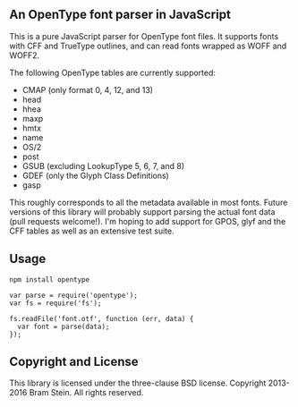 ## An OpenType font parser in JavaScript

This is a pure JavaScript parser for OpenType font files. It supports fonts with CFF and TrueType outlines, and can read fonts wrapped as WOFF and WOFF2.

The following OpenType tables are currently supported:

* CMAP (only format 0, 4, 12, and 13)
* head
* hhea
* maxp
* hmtx
* name
* OS/2
* post
* GSUB (excluding LookupType 5, 6, 7, and 8)
* GDEF (only the Glyph Class Definitions)
* gasp

This roughly corresponds to all the metadata available in most fonts. Future versions of this library will probably support parsing the actual font data (pull requests welcome!). I'm hoping to add support for GPOS, glyf and the CFF tables as well as an extensive test suite.

## Usage

```
npm install opentype
```

```
var parse = require('opentype');
var fs = require('fs');

fs.readFile('font.otf', function (err, data) {
  var font = parse(data);
});

```
  
## Copyright and License

This library is licensed under the three-clause BSD license. Copyright 2013-2016 Bram Stein. All rights reserved.

